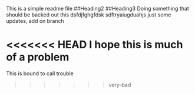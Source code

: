 This is a simple readme file
##Heading2
##Heading3
Doing something that should be backed out
this
dsfdjfghgfdsk
sdftryaiugduahjs
just some updates, add on branch

<<<<<<< HEAD
I hope this is much of a problem
=======
This is bound to call trouble
>>>>>>> very-bad

